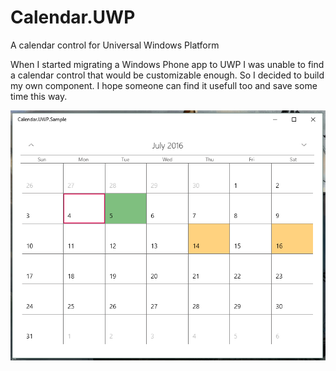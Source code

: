 # Calendar.UWP
A calendar control for Universal Windows Platform

When I started migrating a Windows Phone app to UWP I was unable to find a calendar control that would be customizable enough. So I decided to build my own component. I hope someone can find it usefull too and save some time this way.

<img src="Calendar.png"/>
